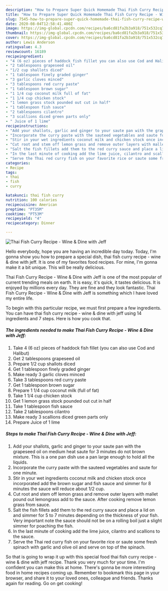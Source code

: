```yaml
---
description: "How to Prepare Super Quick Homemade Thai Fish Curry Recipe - Wine &amp;amp; Dine with Jeff"
title: "How to Prepare Super Quick Homemade Thai Fish Curry Recipe - Wine &amp;amp; Dine with Jeff"
slug: 7545-how-to-prepare-super-quick-homemade-thai-fish-curry-recipe-wine-and-amp-dine-with-jeff
date: 2020-08-04T12:58:41.400Z
image: https://img-global.cpcdn.com/recipes/ba6cd81fa2b3a918/751x532cq70/thai-fish-curry-recipe-wine-dine-with-jeff-recipe-main-photo.jpg
thumbnail: https://img-global.cpcdn.com/recipes/ba6cd81fa2b3a918/751x532cq70/thai-fish-curry-recipe-wine-dine-with-jeff-recipe-main-photo.jpg
cover: https://img-global.cpcdn.com/recipes/ba6cd81fa2b3a918/751x532cq70/thai-fish-curry-recipe-wine-dine-with-jeff-recipe-main-photo.jpg
author: Lewis Anderson
ratingvalue: 4.3
reviewcount: 16189
recipeingredient:
- "4 (6 oz) pieces of haddock fish fillet you can also use Cod and Halibut"
- "2 tablespoons grapeseed oil"
- "1/2 cup shallots diced"
- "1 tablespoon finely graded ginger"
- "3 garlic cloves minced"
- "3 tablespoons red curry paste"
- "1 tablespoon brown sugar"
- "1 1/4 cup coconut milk full of fat"
- "1 1/4 cup chicken stock"
- "1 lemon grass stock pounded out cut in half"
- "1 tablespoon fish sauce"
- "2 tablespoons cilantro"
- "3 scallions diced green parts only"
- " Juice of 1 lime"
recipeinstructions:
- "Add your shallots, garlic and ginger to your saute pan with the grapeseed oil on medium heat saute for 3 minutes do not brown mixture. This is a one pan dish use a pan large enough to hold all the liquids."
- "Incorporate the curry paste with the sauteed vegetables and saute for one minute."
- "Stir in your wet ingredients coconut milk and chicken stock once incorporated add the brown sugar and fish sauce and simmer for 8 minutes the sauce will reduce about 1/2 cup."
- "Cut root and stem off lemon grass and remove outer layers with mallet pound out lemongrass add to the sauce. After cooking remove lemon grass from sauce."
- "Salt the fish fillets add them to the red curry sauce and place a lid on and simmer for 5 to 7 minutes depending on the thickness of your fish. Very important note the sauce should not be on a rolling boil just a slight simmer for poaching the fish."
- "In the last minute of cooking add the lime juice, cilantro and scallions to the sauce."
- "Serve the Thai red curry fish on your favorite rice or saute some fresh spinach with garlic and olive oil and serve on top of the spinach."
categories:
- Recipe
tags:
- thai
- fish
- curry

katakunci: thai fish curry 
nutrition: 100 calories
recipecuisine: American
preptime: "PT35M"
cooktime: "PT53M"
recipeyield: "4"
recipecategory: Dinner

---
```



![Thai Fish Curry Recipe - Wine &amp; Dine with Jeff](https://img-global.cpcdn.com/recipes/ba6cd81fa2b3a918/751x532cq70/thai-fish-curry-recipe-wine-dine-with-jeff-recipe-main-photo.jpg)

Hello everybody, hope you are having an incredible day today. Today, I'm gonna show you how to prepare a special dish, thai fish curry recipe - wine &amp; dine with jeff. It is one of my favorites food recipes. For mine, I'm gonna make it a bit unique. This will be really delicious.



Thai Fish Curry Recipe - Wine &amp; Dine with Jeff is one of the most popular of current trending meals on earth. It is easy, it's quick, it tastes delicious. It is enjoyed by millions every day. They are fine and they look fantastic. Thai Fish Curry Recipe - Wine &amp; Dine with Jeff is something which I have loved my entire life.


To begin with this particular recipe, we must first prepare a few ingredients. You can have thai fish curry recipe - wine &amp; dine with jeff using 14 ingredients and 7 steps. Here is how you cook that.

<!--inarticleads1-->

##### The ingredients needed to make Thai Fish Curry Recipe - Wine &amp; Dine with Jeff:

1. Take 4 (6 oz) pieces of haddock fish fillet (you can also use Cod and Halibut)
1. Get 2 tablespoons grapeseed oil
1. Prepare 1/2 cup shallots diced
1. Get 1 tablespoon finely graded ginger
1. Make ready 3 garlic cloves minced
1. Take 3 tablespoons red curry paste
1. Get 1 tablespoon brown sugar
1. Prepare 1 1/4 cup coconut milk (full of fat)
1. Take 1 1/4 cup chicken stock
1. Get 1 lemon grass stock pounded out cut in half
1. Take 1 tablespoon fish sauce
1. Take 2 tablespoons cilantro
1. Make ready 3 scallions diced green parts only
1. Prepare  Juice of 1 lime




<!--inarticleads2-->

##### Steps to make Thai Fish Curry Recipe - Wine &amp; Dine with Jeff:

1. Add your shallots, garlic and ginger to your saute pan with the grapeseed oil on medium heat saute for 3 minutes do not brown mixture. This is a one pan dish use a pan large enough to hold all the liquids.
1. Incorporate the curry paste with the sauteed vegetables and saute for one minute.
1. Stir in your wet ingredients coconut milk and chicken stock once incorporated add the brown sugar and fish sauce and simmer for 8 minutes the sauce will reduce about 1/2 cup.
1. Cut root and stem off lemon grass and remove outer layers with mallet pound out lemongrass add to the sauce. After cooking remove lemon grass from sauce.
1. Salt the fish fillets add them to the red curry sauce and place a lid on and simmer for 5 to 7 minutes depending on the thickness of your fish. Very important note the sauce should not be on a rolling boil just a slight simmer for poaching the fish.
1. In the last minute of cooking add the lime juice, cilantro and scallions to the sauce.
1. Serve the Thai red curry fish on your favorite rice or saute some fresh spinach with garlic and olive oil and serve on top of the spinach.




So that is going to wrap it up with this special food thai fish curry recipe - wine &amp; dine with jeff recipe. Thank you very much for your time. I'm confident you can make this at home. There's gonna be more interesting food in home recipes coming up. Remember to bookmark this page in your browser, and share it to your loved ones, colleague and friends. Thanks again for reading. Go on get cooking!

